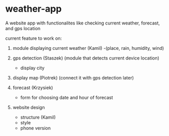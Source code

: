 # weather-app
A website app with functionalites like checking current weather, forecast, and gps location

current feature to work on:
1. module displaying current weather (Kamil)
    -(place, rain, humidity, wind)

2. gps detection (Staszek)
    (module that detects current device location)
    - display city
    
3. display map (Piotrek)
    (connect it with gps detection later)
    
4. forecast (Krzysiek)
    - form for choosing date and hour of forecast

5. website design 
    - structure (Kamil)
    - style 
    - phone version